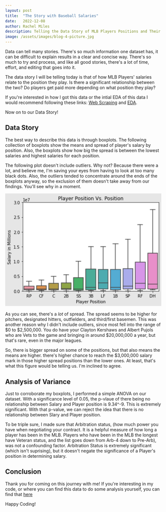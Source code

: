 ```yaml
---
layout: post
title:  "The Story with Baseball Salaries"
date:   2022-12-08
author: Rachel Miles
description: Telling the Data Story of MLB Players Positions and Their Salaries
image: /assets/images/blog-4-picture.jpg
---
```


Data can tell many stories. There's so much information one dataset has, it can be difficult to explain results in a clear and concise way. There's so much to try and process, and like all good stories, there's a lot of time, effort, and editing that goes into it. 

The data story I will be telling today is that of how MLB Players' salaries relate to the position they play. Is there a significant relationship between the two? Do players get paid more depending on what position they play?

If you're interested in how I got this data or the intial EDA of this data I would recommend following these links: [Web Scraping](https://rmiles7720.github.io/stat386-projects/2022/11/18/Taking-a-Swing-at-Python-Web-Scrapping.html) and [EDA](https://rmiles7720.github.io/stat386-projects/2022/11/18/Exploring-Data-with-the-Pros-EDA-of-Pro-Baseball-Players-Salaries.html).

Now on to our Data Story!

## Data Story

The best way to describe this data is through boxplots. The following collection of boxplots show the means and spread of player's salary by position. Also, the boxplots show how big the spread is between the lowest salaries and highest salaries for each position.

The following plot doesn't include outliers. Why not? Because there were a lot, and believe me, I'm saving your eyes from having to look at too many black dots. Also, the outliers tended to concentrate around the ends of the boxplots anyway, so the exclusion of them doesn't take away from our findings. You'll see why in a moment. 

![Test Image](https://raw.githubusercontent.com/rmiles7720/stat386-projects/main/assets/images/Blog4Bigger.png)

As you can see, there's a *lot* of spread. The spread seems to be higher for pitchers, designated hitters, outfielders, and third/first basemen. This was another reason why I didn't include outliers, since most fell into the range of $0 to $2,500,000. You do have your Clayton Kershaws and Albert Pujols who are Vets to the game and bringing in around $20,000,000 a year, but that's rare, even in the major leagues.

So, there is bigger spread on some of the positions, but that also means the means are higher. there's higher chance to reach the $3,000,000 salary mark in those higher spread positions than the lower ones. At least, that's what this figure would be telling us. I'm inclined to agree.

## Analysis of Variance

Just to corroborate my boxplots, I performed a simple ANOVA on our dataset. With a significance level of 0.05, the p-vlaue of there being no relationship between Salary and Player position is 9.34^-9. This is extremely significant. With that p-value, we can reject the idea that there is no relationship between Slary and Player position. 

To be triple sure, I made sure that Arbitration status, (how much power you have when negotiating your contract. It is a helpful measure of how long a player has been in the MLB. Players who have been in the MLB the longest have Veteran status, and the list goes down from Arb-4 down to Pre-Arb), was not a confounding factor. Arbitration Status is extremely significant (which isn't suprising), but it doesn't negate the significance of a Player's position in determining salary. 

## Conclusion

Thank you for coming on this journey with me! If you're interesting in my code, or where you can find this data to do some analysis yourself, you can find that [here](https://github.com/rmiles7720/mlbPayrollData)

Happy Coding!
